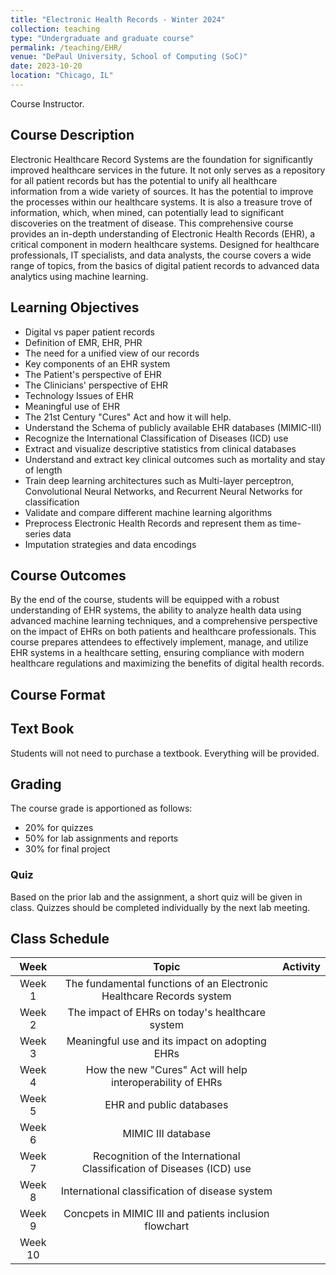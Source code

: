 ```yaml
---
title: "Electronic Health Records - Winter 2024"
collection: teaching
type: "Undergraduate and graduate course"
permalink: /teaching/EHR/
venue: "DePaul University, School of Computing (SoC)"
date: 2023-10-20
location: "Chicago, IL"
---
```

 Course Instructor.


## Course Description
Electronic Healthcare Record Systems are the foundation for significantly improved healthcare services in the future. It not only serves as a repository for all patient records but has the potential to unify all healthcare information from a wide variety of sources. It has the potential to improve the processes within our healthcare systems. It is also a treasure trove of information, which, when mined, can potentially lead to significant discoveries on the treatment of disease. This comprehensive course provides an in-depth understanding of Electronic Health Records (EHR), a critical component in modern healthcare systems. Designed for healthcare professionals, IT specialists, and data analysts, the course covers a wide range of topics, from the basics of digital patient records to advanced data analytics using machine learning.

## Learning Objectives
* Digital vs paper patient records
* Definition of EMR, EHR, PHR
* The need for a unified view of our records
* Key components of an EHR system
* The Patient's perspective of EHR
* The Clinicians' perspective of EHR
* Technology Issues of EHR
* Meaningful use of EHR
* The 21st Century "Cures" Act and how it will help.
* Understand the Schema of publicly available EHR databases (MIMIC-III)
* Recognize the International Classification of Diseases (ICD) use
* Extract and visualize descriptive statistics from clinical databases
* Understand and extract key clinical outcomes such as mortality and stay of length
* Train deep learning architectures such as Multi-layer perceptron, Convolutional Neural Networks, and Recurrent Neural Networks for classification
* Validate and compare different machine learning algorithms
* Preprocess Electronic Health Records and represent them as time-series data
* Imputation strategies and data encodings

## Course Outcomes
By the end of the course, students will be equipped with a robust understanding of EHR systems, the ability to analyze health data using advanced machine learning techniques, and a comprehensive perspective on the impact of EHRs on both patients and healthcare professionals. This course prepares attendees to effectively implement, manage, and utilize EHR systems in a healthcare setting, ensuring compliance with modern healthcare regulations and maximizing the benefits of digital health records.


## Course Format



## Text Book
Students will not need to purchase a textbook. Everything will be provided.

## Grading 
The course grade is apportioned as follows:
* 20% for quizzes
* 50% for lab assignments and reports 
* 30% for final project	

### Quiz
Based on the prior lab and the assignment, a short quiz will be given in class. Quizzes should be completed individually by the next lab meeting.


## Class Schedule 


| Week      | Topic | Activity |
| :-----------: 	| :-----------: |	 :-----------: |
| Week 1      | The fundamental functions of an Electronic Healthcare Records system | |
| Week 2   | The impact of EHRs on today's healthcare system | |
| Week 3   | Meaningful use and its impact on adopting EHRs | |
| Week 4   | How the new "Cures" Act will help interoperability of EHRs| |
| Week 5   | EHR and public databases | |
| Week 6   | MIMIC III database | |
| Week 7   | Recognition of the International Classification of Diseases (ICD) use| |
| Week 8   | International classification of disease system| |
| Week 9   | Concpets in MIMIC III and patients inclusion flowchart| |
| Week 10   | | |
